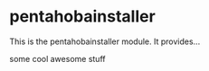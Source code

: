 # pentahobainstaller #

This is the pentahobainstaller module. It provides...

some cool awesome stuff
